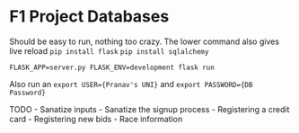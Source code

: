 # F1 Project Databases

Should be easy to run, nothing too crazy. The lower command also gives live reload
`pip install flask`
`pip install sqlalchemy`

`FLASK_APP=server.py FLASK_ENV=development flask run`


Also run an `export USER={Pranav's UNI}`  and `export PASSWORD={DB Password}`


TODO
    - Sanatize inputs
    - Sanatize the signup process
    - Registering a credit card
    - Registering new bids
    - Race information